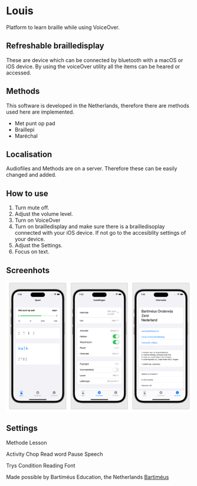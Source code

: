 # Louis
Platform to learn braille while using VoiceOver. 

## Refreshable brailledisplay
These are device which can be connected by bluetooth with a macOS or iOS device. By using the voiceOver utility all the items can be heared or accessed. 

## Methods
This software is developed in the Netherlands, therefore there are methods used here are implemented.

* Met punt op pad
* Braillepi
* Maréchal

## Localisation
Audiofiles and Methods are on a server. Therefore these can be easily changed and added.

## How to use
1. Turn mute off.
2. Adjust the volume level.
3. Turn on VoiceOver
4. Turn on brailledisplay and make sure there is a brailledisoplay connected with your iOS device. If not go to the accesiblity settings of your device.
5. Adjust the Settings.
6. Focus on text.

## Screenhots
![](screenshot.png)

## Settings
Methode
Lesson

Activity
Chop
Read word
Pause
Speech

Trys
Condition
Reading
Font

Made possible by Bartiméus Education, the Netherlands
[Bartiméus](www.bartimeus.nl)